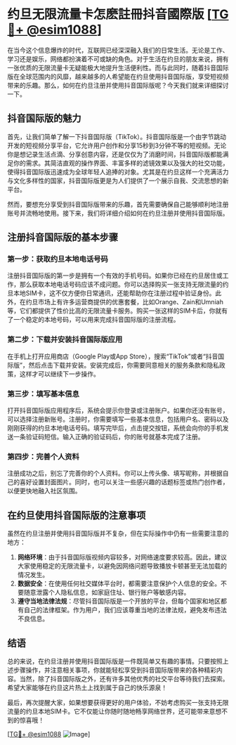 # 约旦无限流量卡怎麽註冊抖音國際版 [[TG💪+ @esim1088](https://t.me/s/esim1088)]

在当今这个信息爆炸的时代，互联网已经深深融入我们的日常生活。无论是工作、学习还是娱乐，网络都扮演着不可或缺的角色。对于生活在约旦的朋友来说，拥有一张优质的无限流量卡无疑能极大地提升生活便利性。而与此同时，随着抖音国际版在全球范围内的风靡，越来越多的人希望能在约旦使用抖音国际版，享受短视频带来的乐趣。那么，如何在约旦注册并使用抖音国际版呢？今天我们就来详细探讨一下。

## 抖音国际版的魅力

首先，让我们简单了解一下抖音国际版（TikTok）。抖音国际版是一个由字节跳动开发的短视频分享平台，它允许用户创作和分享15秒到3分钟不等的短视频。无论你是想记录生活点滴、分享创意内容，还是仅仅为了消磨时间，抖音国际版都能满足你的需求。其简洁直观的操作界面、丰富多样的滤镜效果以及强大的社交功能，使得抖音国际版迅速成为全球年轻人追捧的对象。尤其是在约旦这样一个充满活力与文化多样性的国家，抖音国际版更是为人们提供了一个展示自我、交流思想的新平台。

然而，要想充分享受到抖音国际版带来的乐趣，首先需要确保自己能够顺利地注册账号并流畅地使用。接下来，我们将详细介绍如何在约旦注册并使用抖音国际版。

## 注册抖音国际版的基本步骤

### 第一步：获取约旦本地电话号码

注册抖音国际版的第一步是拥有一个有效的手机号码。如果你已经在约旦居住或工作，那么获取本地电话号码应该不成问题。你可以选择购买一张支持无限流量的约旦本地SIM卡，这不仅方便你日常通讯，还能帮助你在注册过程中验证身份。此外，在约旦市场上有许多运营商提供的优惠套餐，比如Orange、Zain和Umniah等，它们都提供了性价比高的无限流量卡服务。购买一张这样的SIM卡后，你就有了一个稳定的本地号码，可以用来完成抖音国际版的注册流程。

### 第二步：下载并安装抖音国际版应用

在手机上打开应用商店（Google Play或App Store），搜索“TikTok”或者“抖音国际版”，然后点击下载并安装。安装完成后，你需要同意相关的服务条款和隐私政策，这样才可以继续下一步操作。

### 第三步：填写基本信息

打开抖音国际版应用程序后，系统会提示你登录或注册账户。如果你还没有账号，可以选择注册新账号。注册时，你需要填写一些基本信息，包括用户名、密码以及刚刚获得的约旦本地电话号码。填写完毕后，点击提交按钮，系统会向你的手机发送一条验证码短信。输入正确的验证码后，你的账号就基本完成了注册。

### 第四步：完善个人资料

注册成功之后，别忘了完善你的个人资料。你可以上传头像、填写昵称，并根据自己的喜好设置封面图片。同时，也可以关注一些感兴趣的话题标签或热门创作者，以便更快地融入社区氛围。

## 在约旦使用抖音国际版的注意事项

虽然在约旦注册并使用抖音国际版并不复杂，但在实际操作中仍有一些需要注意的地方：

1. **网络环境**：由于抖音国际版视频内容较多，对网络速度要求较高。因此，建议大家使用稳定的无限流量卡，以避免因网络问题导致播放卡顿甚至无法加载的情况发生。
2. **数据安全**：在使用任何社交媒体平台时，都需要注意保护个人信息的安全。不要随意泄露个人隐私信息，如家庭住址、银行账户等敏感内容。
3. **遵守当地法律法规**：尽管抖音国际版是一个开放的平台，但每个国家和地区都有自己的法律框架。作为用户，我们应该尊重当地的法律法规，避免发布违法不良信息。

## 结语

总的来说，在约旦注册并使用抖音国际版是一件既简单又有趣的事情。只要按照上述步骤操作，并注意相关事项，你就能轻松享受到抖音国际版带来的各种精彩内容。当然，除了抖音国际版之外，还有许多其他优秀的社交平台等待我们去探索。希望大家能够在约旦这片热土上找到属于自己的快乐源泉！

最后，再次提醒大家，如果想要获得更好的用户体验，不妨考虑购买一张支持无限流量的约旦本地SIM卡。它不仅能让你随时随地畅享网络世界，还可能带来意想不到的惊喜哦！

[[TG💪+ @esim1088](https://t.me/s/esim1088) ![Image](https://i.postimg.cc/4NQfJmqS/Snipaste-2025-05-13-00-14-12.png)]